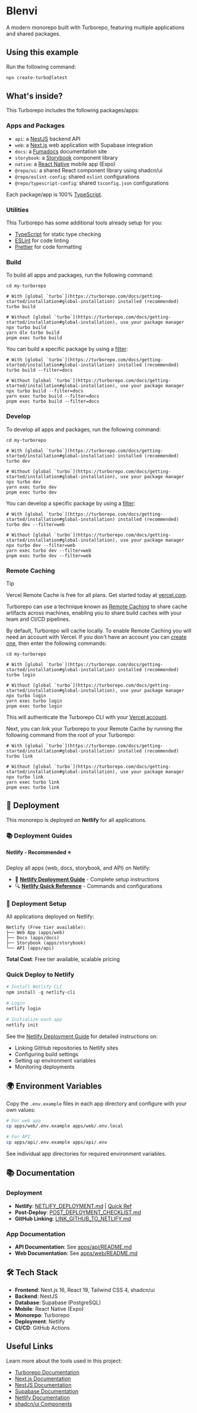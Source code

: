 # Blenvi

A modern monorepo built with Turborepo, featuring multiple applications and shared packages.

## Using this example

Run the following command:

```sh
npx create-turbo@latest
```

## What's inside?

This Turborepo includes the following packages/apps:

### Apps and Packages

- `api`: a [NestJS](https://nestjs.com/) backend API
- `web`: a [Next.js](https://nextjs.org/) web application with Supabase integration
- `docs`: a [Fumadocs](https://fumadocs.vercel.app/) documentation site
- `storybook`: a [Storybook](https://storybook.js.org/) component library
- `native`: a [React Native](https://reactnative.dev/) mobile app (Expo)
- `@repo/ui`: a shared React component library using shadcn/ui
- `@repo/eslint-config`: shared `eslint` configurations
- `@repo/typescript-config`: shared `tsconfig.json` configurations

Each package/app is 100% [TypeScript](https://www.typescriptlang.org/).

### Utilities

This Turborepo has some additional tools already setup for you:

- [TypeScript](https://www.typescriptlang.org/) for static type checking
- [ESLint](https://eslint.org/) for code linting
- [Prettier](https://prettier.io) for code formatting

### Build

To build all apps and packages, run the following command:

```
cd my-turborepo

# With [global `turbo`](https://turborepo.com/docs/getting-started/installation#global-installation) installed (recommended)
turbo build

# Without [global `turbo`](https://turborepo.com/docs/getting-started/installation#global-installation), use your package manager
npx turbo build
yarn dlx turbo build
pnpm exec turbo build
```

You can build a specific package by using a [filter](https://turborepo.com/docs/crafting-your-repository/running-tasks#using-filters):

```
# With [global `turbo`](https://turborepo.com/docs/getting-started/installation#global-installation) installed (recommended)
turbo build --filter=docs

# Without [global `turbo`](https://turborepo.com/docs/getting-started/installation#global-installation), use your package manager
npx turbo build --filter=docs
yarn exec turbo build --filter=docs
pnpm exec turbo build --filter=docs
```

### Develop

To develop all apps and packages, run the following command:

```
cd my-turborepo

# With [global `turbo`](https://turborepo.com/docs/getting-started/installation#global-installation) installed (recommended)
turbo dev

# Without [global `turbo`](https://turborepo.com/docs/getting-started/installation#global-installation), use your package manager
npx turbo dev
yarn exec turbo dev
pnpm exec turbo dev
```

You can develop a specific package by using a [filter](https://turborepo.com/docs/crafting-your-repository/running-tasks#using-filters):

```
# With [global `turbo`](https://turborepo.com/docs/getting-started/installation#global-installation) installed (recommended)
turbo dev --filter=web

# Without [global `turbo`](https://turborepo.com/docs/getting-started/installation#global-installation), use your package manager
npx turbo dev --filter=web
yarn exec turbo dev --filter=web
pnpm exec turbo dev --filter=web
```

### Remote Caching

> [!TIP]
> Vercel Remote Cache is free for all plans. Get started today at [vercel.com](https://vercel.com/signup?/signup?utm_source=remote-cache-sdk&utm_campaign=free_remote_cache).

Turborepo can use a technique known as [Remote Caching](https://turborepo.com/docs/core-concepts/remote-caching) to share cache artifacts across machines, enabling you to share build caches with your team and CI/CD pipelines.

By default, Turborepo will cache locally. To enable Remote Caching you will need an account with Vercel. If you don't have an account you can [create one](https://vercel.com/signup?utm_source=turborepo-examples), then enter the following commands:

```
cd my-turborepo

# With [global `turbo`](https://turborepo.com/docs/getting-started/installation#global-installation) installed (recommended)
turbo login

# Without [global `turbo`](https://turborepo.com/docs/getting-started/installation#global-installation), use your package manager
npx turbo login
yarn exec turbo login
pnpm exec turbo login
```

This will authenticate the Turborepo CLI with your [Vercel account](https://vercel.com/docs/concepts/personal-accounts/overview).

Next, you can link your Turborepo to your Remote Cache by running the following command from the root of your Turborepo:

```
# With [global `turbo`](https://turborepo.com/docs/getting-started/installation#global-installation) installed (recommended)
turbo link

# Without [global `turbo`](https://turborepo.com/docs/getting-started/installation#global-installation), use your package manager
npx turbo link
yarn exec turbo link
pnpm exec turbo link
```

## 🚀 Deployment

This monorepo is deployed on **Netlify** for all applications.

### 📚 Deployment Guides

#### Netlify - Recommended ⭐

Deploy all apps (web, docs, storybook, and API) on Netlify:

- 📖 **[Netlify Deployment Guide](./NETLIFY_DEPLOYMENT.md)** - Complete setup instructions
- 🔍 **[Netlify Quick Reference](./NETLIFY_QUICK_REFERENCE.md)** - Commands and configurations

### 🎯 Deployment Setup

All applications deployed on Netlify:

```
Netlify (Free tier available):
├── Web App (apps/web)
├── Docs (apps/docs)
├── Storybook (apps/storybook)
└── API (apps/api)
```

**Total Cost**: Free tier available, scalable pricing

### Quick Deploy to Netlify

```powershell
# Install Netlify CLI
npm install -g netlify-cli

# Login
netlify login

# Initialize each app
netlify init
```

See the [Netlify Deployment Guide](./NETLIFY_DEPLOYMENT.md) for detailed instructions on:

- Linking GitHub repositories to Netlify sites
- Configuring build settings
- Setting up environment variables
- Monitoring deployments

## 🌍 Environment Variables

Copy the `.env.example` files in each app directory and configure with your own values:

```bash
# For web app
cp apps/web/.env.example apps/web/.env.local

# For API
cp apps/api/.env.example apps/api/.env
```

See individual app directories for required environment variables.

## 📚 Documentation

### Deployment

- **Netlify**: [NETLIFY_DEPLOYMENT.md](./NETLIFY_DEPLOYMENT.md) | [Quick Ref](./NETLIFY_QUICK_REFERENCE.md)
- **Post-Deploy**: [POST_DEPLOYMENT_CHECKLIST.md](./POST_DEPLOYMENT_CHECKLIST.md)
- **GitHub Linking**: [LINK_GITHUB_TO_NETLIFY.md](./LINK_GITHUB_TO_NETLIFY.md)

### App Documentation

- **API Documentation**: See [apps/api/README.md](./apps/api/README.md)
- **Web Documentation**: See [apps/web/README.md](./apps/web/README.md)

## 🛠️ Tech Stack

- **Frontend**: Next.js 16, React 19, Tailwind CSS 4, shadcn/ui
- **Backend**: NestJS
- **Database**: Supabase (PostgreSQL)
- **Mobile**: React Native (Expo)
- **Monorepo**: Turborepo
- **Deployment**: Netlify
- **CI/CD**: GitHub Actions

## Useful Links

Learn more about the tools used in this project:

- [Turborepo Documentation](https://turborepo.com/docs)
- [Next.js Documentation](https://nextjs.org/docs)
- [NestJS Documentation](https://docs.nestjs.com/)
- [Supabase Documentation](https://supabase.com/docs)
- [Netlify Documentation](https://docs.netlify.com/)
- [shadcn/ui Components](https://ui.shadcn.com/)
